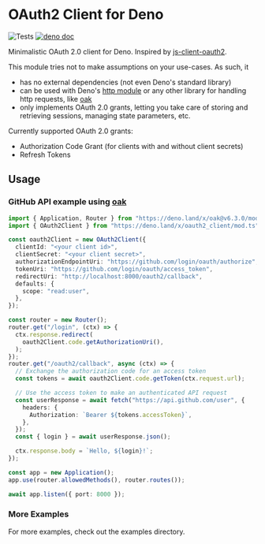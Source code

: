 # OAuth2 Client for Deno

![Tests](https://github.com/cmd-johnson/deno-oauth2-client/workflows/Tests/badge.svg)
[![deno doc](https://doc.deno.land/badge.svg)](https://doc.deno.land/https/raw.githubusercontent.com/cmd-johnson/deno-oauth2-client/master/mod.ts)

Minimalistic OAuth 2.0 client for Deno.
Inspired by [js-client-oauth2](https://github.com/mulesoft/js-client-oauth2/).

This module tries not to make assumptions on your use-cases.
As such, it
- has no external dependencies (not even Deno's standard library)
- can be used with Deno's [http module](https://deno.land/std@0.71.0/http) or any other library for handling http requests, like [oak](https://deno.land/x/oak)
- only implements OAuth 2.0 grants, letting you take care of storing and retrieving sessions, managing state parameters, etc.

Currently supported OAuth 2.0 grants:
- Authorization Code Grant (for clients with and without client secrets)
- Refresh Tokens

## Usage

### GitHub API example using [oak](https://deno.land/x/oak)

```ts
import { Application, Router } from "https://deno.land/x/oak@v6.3.0/mod.ts";
import { OAuth2Client } from "https://deno.land/x/oauth2_client/mod.ts";

const oauth2Client = new OAuth2Client({
  clientId: "<your client id>",
  clientSecret: "<your client secret>",
  authorizationEndpointUri: "https://github.com/login/oauth/authorize",
  tokenUri: "https://github.com/login/oauth/access_token",
  redirectUri: "http://localhost:8000/oauth2/callback",
  defaults: {
    scope: "read:user",
  },
});

const router = new Router();
router.get("/login", (ctx) => {
  ctx.response.redirect(
    oauth2Client.code.getAuthorizationUri(),
  );
});
router.get("/oauth2/callback", async (ctx) => {
  // Exchange the authorization code for an access token
  const tokens = await oauth2Client.code.getToken(ctx.request.url);

  // Use the access token to make an authenticated API request
  const userResponse = await fetch("https://api.github.com/user", {
    headers: {
      Authorization: `Bearer ${tokens.accessToken}`,
    },
  });
  const { login } = await userResponse.json();

  ctx.response.body = `Hello, ${login}!`;
});

const app = new Application();
app.use(router.allowedMethods(), router.routes());

await app.listen({ port: 8000 });
```

### More Examples

For more examples, check out the examples directory.
